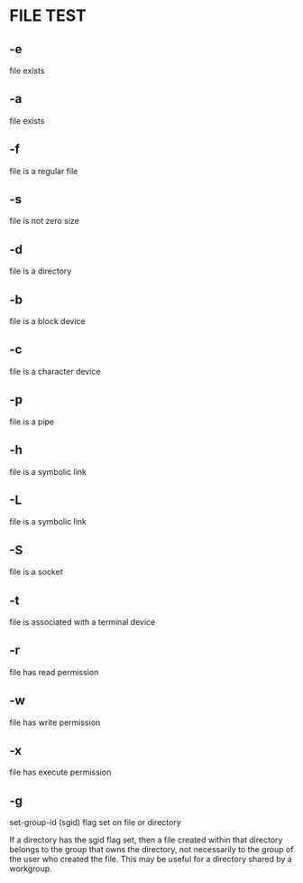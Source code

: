 # FILE TEST 

## -e

file exists

## -a

file exists

## -f

file is a regular file

## -s

file is not zero size

## -d

file is a directory

## -b

file is a block device

## -c

file is a character device

## -p

file is a pipe

## -h

file is a symbolic link

## -L

file is a symbolic link

## -S

file is a socket

## -t

file is associated with a terminal device

## -r

file has read permission

## -w

file has write permission

## -x

file has execute permission

## -g

set-group-id (sgid) flag set on file or directory

If a directory has the sgid flag set, then a file created within that directory belongs to the group that owns the directory, not necessarily to the group of the user who created the file. This may be useful for a directory shared by a workgroup.
